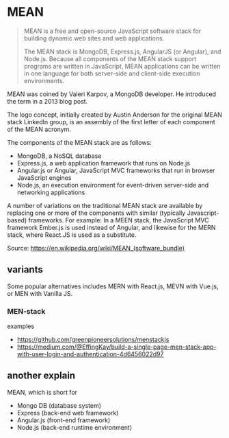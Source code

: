 # MEAN

> MEAN is a free and open-source JavaScript software stack for building dynamic web sites and web applications.
>
> The MEAN stack is MongoDB, Express.js, AngularJS (or Angular), and Node.js. Because all components of the MEAN stack support programs are written in JavaScript, MEAN applications can be written in one language for both server-side and client-side execution environments.


MEAN was coined by Valeri Karpov, a MongoDB developer. He introduced the term in a 2013 blog post.

The logo concept, initially created by Austin Anderson for the original MEAN stack LinkedIn group, is an assembly of the first letter of each component of the MEAN acronym.

The components of the MEAN stack are as follows:

- MongoDB, a NoSQL database
- Express.js, a web application framework that runs on Node.js
- Angular.js or Angular, JavaScript MVC frameworks that run in browser JavaScript engines
- Node.js, an execution environment for event-driven server-side and networking applications

A number of variations on the traditional MEAN stack are available by replacing one or more of the components with similar (typically Javascript-based) frameworks. For example: In a MEEN stack, the JavaScript MVC framework Ember.js is used instead of Angular, and likewise for the MERN stack, where React.JS is used as a substitute.

Source: <https://en.wikipedia.org/wiki/MEAN_(software_bundle)>

## variants

Some popular alternatives includes MERN with React.js, MEVN with Vue.js, or MEN with Vanilla JS.


### MEN-stack

examples

- <https://github.com/greenpioneersolutions/menstackjs>
- <https://medium.com/@EffingKay/build-a-single-page-men-stack-app-with-user-login-and-authentication-4d6456022d97>

## another explain

MEAN, which is short for

- Mongo DB (database system)
- Express (back-end web framework)
- Angular.js (front-end framework)
- Node.js (back-end runtime environment)
